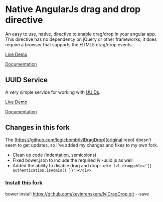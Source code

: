 # Native AngularJs drag and drop directive
An easy to use, native, directive to enable drag/drop in your angular app.  This directive has no dependency on jQuery
or other frameworks, it does require a browser that supports the HTML5 drag/drop events.

[Live Demo](http://logicbomb.github.io/ng-directives/drag-drop.html)

[Documentation](http://jasonturim.wordpress.com/2013/09/01/angularjs-drag-and-drop/)

## UUID Service
A very simple service for working with [UUIDs](http://en.wikipedia.org/wiki/Universally_unique_identifier).

[Live Demo](http://logicbomb.github.io/ng-directives/uuid.html)

[Documentation](http://jasonturim.wordpress.com/2013/09/01/angularjs-drag-and-drop/)

## Changes in this fork
The [https://github.com/logicbomb/lvlDragDrop](original repo) doesn't seem to get updates, so I've added my changes and
fixes to my own fork.

* Clean up code (indentation, semicolons)
* Fixed bower.json to include the required lvl-uuid.js as well
* Added the ability to disable drag and drop: `<div lvl-draggable="{{ authentication.isAdmin() }}"></div>`

### Install this fork
bower install https://github.com/kevinrenskers/lvlDragDrop.git --save
